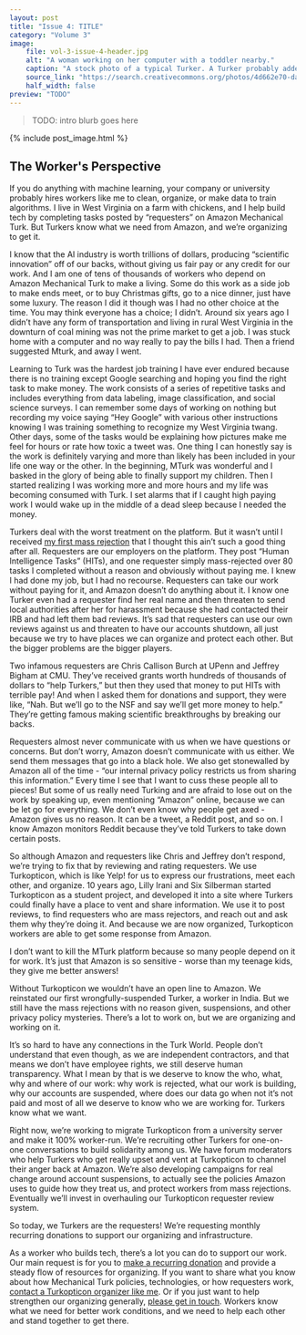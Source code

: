 ```yaml
---
layout: post
title: "Issue 4: TITLE"
category: "Volume 3"
image:
    file: vol-3-issue-4-header.jpg
    alt: "A woman working on her computer with a toddler nearby."
    caption: "A stock photo of a typical Turker. A Turker probably added metadata to this image."
    source_link: "https://search.creativecommons.org/photos/4d662e70-da6f-4010-a622-6aeb4f002922"
    half_width: false
preview: "TODO"
---
```


> TODO: intro blurb goes here

<!-- do not remove the excerpt tag -->
<!--excerpt-->
<!-- remaining content goes below here -->


{% include post_image.html %}

## The Worker's Perspective

If you do anything with machine learning, your company or university probably hires workers like me to clean, organize, or make data to train algorithms. I live in West Virginia on a farm with chickens, and I help build tech by completing tasks posted by “requesters” on Amazon Mechanical Turk. But Turkers know what we need from Amazon, and we’re organizing to get it. 

I know that the AI industry is worth trillions of dollars, producing “scientific innovation” off of our backs, without giving us fair pay or any credit for our work. And I am one of tens of thousands of workers who depend on Amazon Mechanical Turk to make a living. Some do this work as a side job to make ends meet, or to buy Christmas gifts, go to a nice dinner, just have some luxury. The reason I did it though was I had no other choice at the time. You may think everyone has a choice; I didn’t. Around six years ago I didn’t have any form of transportation and living in rural West Virginia in the downturn of coal mining was not the prime market to get a job. I was stuck home with a computer and no way really to pay the bills I had. Then a friend suggested Mturk, and away I went.

Learning to Turk was the hardest job training I have ever endured because there is no training except Google searching and hoping you find the right task to make money. The work consists of a series of repetitive tasks and includes everything from data labeling, image classification, and social science surveys. I can remember some days of working on nothing but recording my voice saying “Hey Google” with various other instructions knowing I was training something to recognize my West Virginia twang. Other days, some of the tasks would be explaining how pictures make me feel for hours or rate how toxic a tweet was. One thing I can honestly say is the work is definitely varying and more than likely has been included in your life one way or the other. In the beginning, MTurk was wonderful and I basked in the glory of being able to finally support my children. Then I started realizing I was working more and more hours and my life was becoming consumed with Turk. I set alarms that if I caught high paying work I would wake up in the middle of a dead sleep because I needed the money. 

Turkers deal with the worst treatment on the platform. But it wasn’t until I received [my first mass rejection](https://blog.turkopticon.info/?p=731) that I thought this ain’t such a good thing after all. Requesters are our employers on the platform. They post “Human Intelligence Tasks” (HITs), and one requester simply mass-rejected over 80 tasks I completed without a reason and obviously without paying me. I knew I had done my job, but I had no recourse. Requesters can take our work without paying for it, and Amazon doesn’t do anything about it. I know one Turker even had a requester find her real name and then threaten to send local authorities after her for harassment because she had contacted their IRB and had left them bad reviews. It’s sad that requesters can use our own reviews against us and threaten to have our accounts shutdown, all just because we try to have places we can organize and protect each other. But the bigger problems are the bigger players.

Two infamous requesters are Chris Callison Burch at UPenn and Jeffrey Bigham at CMU. They’ve received grants worth hundreds of thousands of dollars to “help Turkers,” but then they used that money to put HITs with terrible pay! And when I asked them for donations and support, they were like, “Nah. But we’ll go to the NSF and say we’ll get more money to help.” They’re getting famous making scientific breakthroughs by breaking our backs.

Requesters almost never communicate with us when we have questions or concerns. But don’t worry, Amazon doesn’t communicate with us either. We send them messages that go into a black hole. We also get stonewalled by Amazon all of the time - “our internal privacy policy restricts us from sharing this information.” Every time I see that I want to cuss these people all to pieces! But some of us really need Turking and are afraid to lose out on the work by speaking up, even mentioning “Amazon” online, because we can be let go for everything. We don’t even know why people get axed - Amazon gives us no reason. It can be a tweet, a Reddit post, and so on. I know Amazon monitors Reddit because they’ve told Turkers to take down certain posts.

So although Amazon and requesters like Chris and Jeffrey don’t respond, we’re trying to fix that by reviewing and rating requesters. We use Turkopticon, which is like Yelp! for us to express our frustrations, meet each other, and organize. 10 years ago, Lilly Irani and Six Silberman started Turkopticon as a student project, and developed it into a site where Turkers could finally have a place to vent and share information. We use it to post reviews, to find requesters who are mass rejectors, and reach out and ask them why they’re doing it. And because we are now organized, Turkopticon workers are able to get some response from Amazon. 

I don’t want to kill the MTurk platform because so many people depend on it for work. It’s just that Amazon is so sensitive - worse than my teenage kids, they give me better answers!

Without Turkopticon we wouldn’t have an open line to Amazon. We reinstated our first wrongfully-suspended Turker, a worker in India. But we still have the mass rejections with no reason given, suspensions, and other privacy policy mysteries. There’s a lot to work on, but we are organizing and working on it. 

It’s so hard to have any connections in the Turk World. People don’t understand that even though, as we are independent contractors, and that means we don’t have employee rights, we still deserve human transparency. What I mean by that is we deserve to know the who, what, why and where of our work: why work is rejected, what our work is building, why our accounts are suspended, where does our data go when not it’s not paid and most of all we deserve to know who we are working for. Turkers know what we want.

Right now, we’re working to migrate Turkopticon from a university server and make it 100% worker-run. We’re recruiting other Turkers for one-on-one conversations to build solidarity among us. We have forum moderators who help Turkers who get really upset and vent at Turkopticon to channel their anger back at Amazon. We’re also developing campaigns for real change around account suspensions, to actually see the policies Amazon uses to guide how they treat us, and protect workers from mass rejections. Eventually we’ll invest in overhauling our Turkopticon requester review system.

So today, we Turkers are the requesters! We’re requesting monthly recurring donations to support our organizing and infrastructure. 

As a worker who builds tech, there’s a lot you can do to support our work. Our main request is for you to [make a recurring donation](https://blog.turkopticon.info/?page_id=758) and provide a steady flow of resources for organizing. If you want to share what you know about how Mechanical Turk policies, technologies, or how requesters work, [contact a Turkopticon organizer like me](mailto:volunteercoms@turkopticon.net). Or if you just want to help strengthen our organizing generally, [please get in touch](mailto:volunteercoms@turkopticon.net). Workers know what we need for better work conditions, and we need to help each other and stand together to get there.



